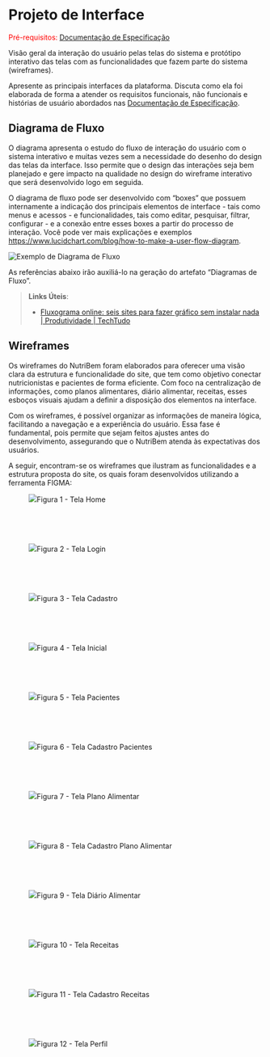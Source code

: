 
# Projeto de Interface

<span style="color:red">Pré-requisitos: <a href="2-Especificação do Projeto.md"> Documentação de Especificação</a></span>

Visão geral da interação do usuário pelas telas do sistema e protótipo interativo das telas com as funcionalidades que fazem parte do sistema (wireframes).

 Apresente as principais interfaces da plataforma. Discuta como ela foi elaborada de forma a atender os requisitos funcionais, não funcionais e histórias de usuário abordados nas <a href="2-Especificação do Projeto.md"> Documentação de Especificação</a>.

## Diagrama de Fluxo

O diagrama apresenta o estudo do fluxo de interação do usuário com o sistema interativo e  muitas vezes sem a necessidade do desenho do design das telas da interface. Isso permite que o design das interações seja bem planejado e gere impacto na qualidade no design do wireframe interativo que será desenvolvido logo em seguida.

O diagrama de fluxo pode ser desenvolvido com “boxes” que possuem internamente a indicação dos principais elementos de interface - tais como menus e acessos - e funcionalidades, tais como editar, pesquisar, filtrar, configurar - e a conexão entre esses boxes a partir do processo de interação. Você pode ver mais explicações e exemplos https://www.lucidchart.com/blog/how-to-make-a-user-flow-diagram.

![Exemplo de Diagrama de Fluxo](img/diagramafluxo2.jpg)

As referências abaixo irão auxiliá-lo na geração do artefato “Diagramas de Fluxo”.

> **Links Úteis**:
> - [Fluxograma online: seis sites para fazer gráfico sem instalar nada | Produtividade | TechTudo](https://www.techtudo.com.br/listas/2019/03/fluxograma-online-seis-sites-para-fazer-grafico-sem-instalar-nada.ghtml)

## Wireframes

Os wireframes do NutriBem foram elaborados para oferecer uma visão clara da estrutura e funcionalidade do site, que tem como objetivo conectar nutricionistas e pacientes de forma eficiente. Com foco na centralização de informações, como planos alimentares, diário alimentar, receitas, esses esboços visuais ajudam a definir a disposição dos elementos na interface.

Com os wireframes, é possível organizar as informações de maneira lógica, facilitando a navegação e a experiência do usuário. Essa fase é fundamental, pois permite que sejam feitos ajustes antes do desenvolvimento, assegurando que o NutriBem atenda às expectativas dos usuários.

A seguir, encontram-se os wireframes que ilustram as funcionalidades e a estrutura proposta do site, os quais foram desenvolvidos utilizando a ferramenta FIGMA:

<figure>
<img src="https://github.com/ICEI-PUC-Minas-PMV-ADS/pmv-ads-2024-2-e2-proj-int-t7-nutribem/blob/1eb75087441ce808e841b9f871730d2b91fb36fe/docs/img/TELA%20HOME.jpg"
<figcaption>Figura 1 - Tela Home</figcaption>
</figure>
<br>
<br>
<br>
<figure>
<img src="https://github.com/ICEI-PUC-Minas-PMV-ADS/pmv-ads-2024-2-e2-proj-int-t7-nutribem/blob/1eb75087441ce808e841b9f871730d2b91fb36fe/docs/img/TELA%20LOGIN.jpg"
<figcaption>Figura 2 - Tela Login</figcaption>
</figure>
<br>
<br>
<br>
<figure>
<img src="https://github.com/ICEI-PUC-Minas-PMV-ADS/pmv-ads-2024-2-e2-proj-int-t7-nutribem/blob/1eb75087441ce808e841b9f871730d2b91fb36fe/docs/img/TELA%20CADASTRO.jpg"
<figcaption>Figura 3 - Tela Cadastro</figcaption>
</figure>
<br>
<br>
<br>
<figure>
<img src="https://github.com/ICEI-PUC-Minas-PMV-ADS/pmv-ads-2024-2-e2-proj-int-t7-nutribem/blob/1eb75087441ce808e841b9f871730d2b91fb36fe/docs/img/TELA%20INICIAL.jpg"
<figcaption>Figura 4 - Tela Inicial</figcaption>
</figure>
<br>
<br>
<br>
<figure>
<img src="https://github.com/ICEI-PUC-Minas-PMV-ADS/pmv-ads-2024-2-e2-proj-int-t7-nutribem/blob/1eb75087441ce808e841b9f871730d2b91fb36fe/docs/img/TELA%20PACIENTES.jpg"
<figcaption>Figura 5 - Tela Pacientes</figcaption>
</figure>
<br>
<br>
<br>
<figure>
<img src="https://github.com/ICEI-PUC-Minas-PMV-ADS/pmv-ads-2024-2-e2-proj-int-t7-nutribem/blob/1eb75087441ce808e841b9f871730d2b91fb36fe/docs/img/TELA%20CADASTO%20PACIENTES.jpg"
<figcaption>Figura 6 - Tela Cadastro Pacientes</figcaption>
</figure>
<br>
<br>
<br>
<figure>
<img src="https://github.com/ICEI-PUC-Minas-PMV-ADS/pmv-ads-2024-2-e2-proj-int-t7-nutribem/blob/1eb75087441ce808e841b9f871730d2b91fb36fe/docs/img/TELA%20PLANO%20ALIMENTAR.jpg"
<figcaption>Figura 7 - Tela Plano Alimentar</figcaption>
</figure>
<br>
<br>
<br>
<figure>
<img src="https://github.com/ICEI-PUC-Minas-PMV-ADS/pmv-ads-2024-2-e2-proj-int-t7-nutribem/blob/1eb75087441ce808e841b9f871730d2b91fb36fe/docs/img/TELA%20CADASTRO%20PLANO%20ALIMENTAR.jpg"
<figcaption>Figura 8 - Tela Cadastro Plano Alimentar</figcaption>
</figure>
<br>
<br>
<br>
<figure>
<img src="https://github.com/ICEI-PUC-Minas-PMV-ADS/pmv-ads-2024-2-e2-proj-int-t7-nutribem/blob/1eb75087441ce808e841b9f871730d2b91fb36fe/docs/img/TELA%20DI%C3%81RIO%20ALIMENTAR.jpg"
<figcaption>Figura 9 - Tela Diário Alimentar</figcaption>
</figure>
<br>
<br>
<br>
<figure>
<img src="https://github.com/ICEI-PUC-Minas-PMV-ADS/pmv-ads-2024-2-e2-proj-int-t7-nutribem/blob/1eb75087441ce808e841b9f871730d2b91fb36fe/docs/img/TELA%20RECEITAS.jpg"
<figcaption>Figura 10 - Tela Receitas</figcaption>
</figure>
<br>
<br>
<br>
<figure>
<img src="https://github.com/ICEI-PUC-Minas-PMV-ADS/pmv-ads-2024-2-e2-proj-int-t7-nutribem/blob/1eb75087441ce808e841b9f871730d2b91fb36fe/docs/img/TELA%20CADASTRO%20DE%20RECEITAS.jpg"
<figcaption>Figura 11 - Tela Cadastro Receitas</figcaption>
</figure>
<br>
<br>
<br>
<figure>
<img src="https://github.com/ICEI-PUC-Minas-PMV-ADS/pmv-ads-2024-2-e2-proj-int-t7-nutribem/blob/1eb75087441ce808e841b9f871730d2b91fb36fe/docs/img/TELA%20PERFIL.jpg"
<figcaption>Figura 12 - Tela Perfil</figcaption>
</figure>


